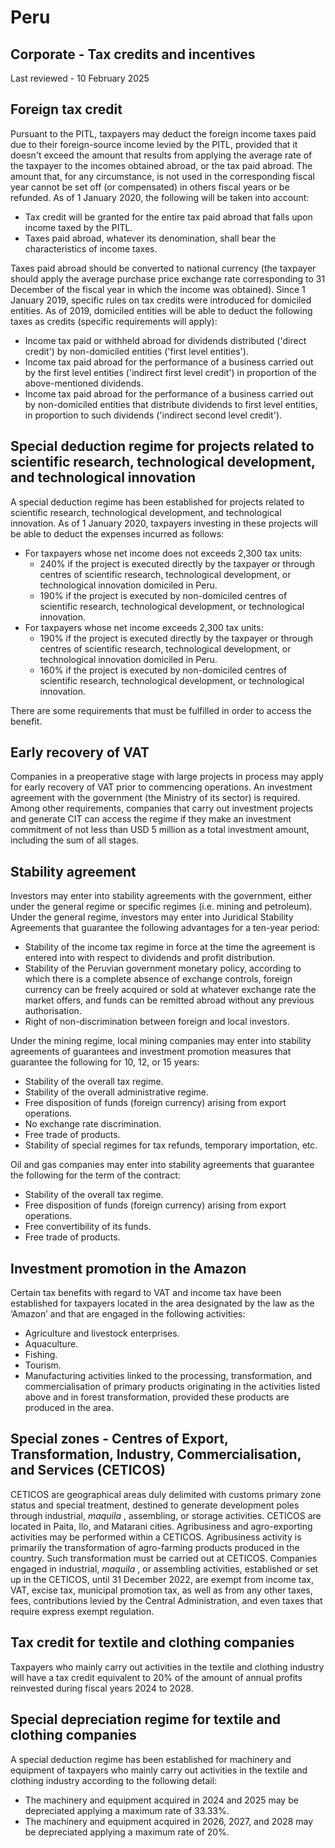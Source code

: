 # Peru
## Corporate - Tax credits and incentives
Last reviewed - 10 February 2025
## Foreign tax credit
Pursuant to the PITL, taxpayers may deduct the foreign income taxes paid due to their foreign-source income levied by the PITL, provided that it doesn't exceed the amount that results from applying the average rate of the taxpayer to the incomes obtained abroad, or the tax paid abroad. The amount that, for any circumstance, is not used in the corresponding fiscal year cannot be set off (or compensated) in others fiscal years or be refunded.
As of 1 January 2020, the following will be taken into account:
  * Tax credit will be granted for the entire tax paid abroad that falls upon income taxed by the PITL.
  * Taxes paid abroad, whatever its denomination, shall bear the characteristics of income taxes.


Taxes paid abroad should be converted to national currency (the taxpayer should apply the average purchase price exchange rate corresponding to 31 December of the fiscal year in which the income was obtained). Since 1 January 2019, specific rules on tax credits were introduced for domiciled entities. As of 2019, domiciled entities will be able to deduct the following taxes as credits (specific requirements will apply):
  * Income tax paid or withheld abroad for dividends distributed ('direct credit') by non-domiciled entities ('first level entities').
  * Income tax paid abroad for the performance of a business carried out by the first level entities ('indirect first level credit') in proportion of the above-mentioned dividends.
  * Income tax paid abroad for the performance of a business carried out by non-domiciled entities that distribute dividends to first level entities, in proportion to such dividends ('indirect second level credit').


## Special deduction regime for projects related to scientific research, technological development, and technological innovation
A special deduction regime has been established for projects related to scientific research, technological development, and technological innovation. As of 1 January 2020, taxpayers investing in these projects will be able to deduct the expenses incurred as follows:
  * For taxpayers whose net income does not exceeds 2,300 tax units: 
    * 240% if the project is executed directly by the taxpayer or through centres of scientific research, technological development, or technological innovation domiciled in Peru.
    * 190% if the project is executed by non-domiciled centres of scientific research, technological development, or technological innovation.
  * For taxpayers whose net income exceeds 2,300 tax units: 
    * 190% if the project is executed directly by the taxpayer or through centres of scientific research, technological development, or technological innovation domiciled in Peru.
    * 160% if the project is executed by non-domiciled centres of scientific research, technological development, or technological innovation.


There are some requirements that must be fulfilled in order to access the benefit.
## Early recovery of VAT
Companies in a preoperative stage with large projects in process may apply for early recovery of VAT prior to commencing operations. An investment agreement with the government (the Ministry of its sector) is required.
Among other requirements, companies that carry out investment projects and generate CIT can access the regime if they make an investment commitment of not less than USD 5 million as a total investment amount, including the sum of all stages. 
## Stability agreement
Investors may enter into stability agreements with the government, either under the general regime or specific regimes (i.e. mining and petroleum).
Under the general regime, investors may enter into Juridical Stability Agreements that guarantee the following advantages for a ten-year period:
  * Stability of the income tax regime in force at the time the agreement is entered into with respect to dividends and profit distribution.
  * Stability of the Peruvian government monetary policy, according to which there is a complete absence of exchange controls, foreign currency can be freely acquired or sold at whatever exchange rate the market offers, and funds can be remitted abroad without any previous authorisation.
  * Right of non-discrimination between foreign and local investors.


Under the mining regime, local mining companies may enter into stability agreements of guarantees and investment promotion measures that guarantee the following for 10, 12, or 15 years:
  * Stability of the overall tax regime.
  * Stability of the overall administrative regime.
  * Free disposition of funds (foreign currency) arising from export operations.
  * No exchange rate discrimination.
  * Free trade of products.
  * Stability of special regimes for tax refunds, temporary importation, etc.


Oil and gas companies may enter into stability agreements that guarantee the following for the term of the contract:
  * Stability of the overall tax regime.
  * Free disposition of funds (foreign currency) arising from export operations.
  * Free convertibility of its funds.
  * Free trade of products.


## Investment promotion in the Amazon
Certain tax benefits with regard to VAT and income tax have been established for taxpayers located in the area designated by the law as the ‘Amazon’ and that are engaged in the following activities:
  * Agriculture and livestock enterprises.
  * Aquaculture.
  * Fishing.
  * Tourism.
  * Manufacturing activities linked to the processing, transformation, and commercialisation of primary products originating in the activities listed above and in forest transformation, provided these products are produced in the area.


## Special zones - Centres of Export, Transformation, Industry, Commercialisation, and Services (CETICOS)
CETICOS are geographical areas duly delimited with customs primary zone status and special treatment, destined to generate development poles through industrial, _maquila_ , assembling, or storage activities. CETICOS are located in Paita, Ilo, and Matarani cities.
Agribusiness and agro-exporting activities may be performed within a CETICOS. Agribusiness activity is primarily the transformation of agro-farming products produced in the country. Such transformation must be carried out at CETICOS.
Companies engaged in industrial, _maquila_ , or assembling activities, established or set up in the CETICOS, until 31 December 2022, are exempt from income tax, VAT, excise tax, municipal promotion tax, as well as from any other taxes, fees, contributions levied by the Central Administration, and even taxes that require express exempt regulation.
## Tax credit for textile and clothing companies
Taxpayers who mainly carry out activities in the textile and clothing industry will have a tax credit equivalent to 20% of the amount of annual profits reinvested during fiscal years 2024 to 2028. 
## Special depreciation regime for textile and clothing companies
A special deduction regime has been established for machinery and equipment of taxpayers who mainly carry out activities in the textile and clothing industry according to the following detail:
  * The machinery and equipment acquired in 2024 and 2025 may be depreciated applying a maximum rate of 33.33%.
  * The machinery and equipment acquired in 2026, 2027, and 2028 may be depreciated applying a maximum rate of 20%.


